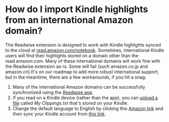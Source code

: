 # How do I import Kindle highlights from an international Amazon domain?

The Readwise extension is designed to work with Kindle highlights synced to the cloud at [read.amazon.com/notebook](http://read.amazon.com/notebook). Sometimes, international Kindle users will find their highlights stored on a domain other than the read.amazon.com. Many of these international domains will work fine with the Readwise extension as-is. Some will fail (such amazon.co.jp and amazon.cn).It's on our roadmap to add more robust international support, but in the meantime, there are a few workarounds, if you hit a snag:

1. Many of the international Amazon domains can be successfully synchronized using the [Readwise app](https://readwise.io/homescreen).&#x20;
2. If you read on a Kindle device (rather than the app), you can [upload a file](https://readwise.io/import\_clippings) called _My Clippings.txt_ that's stored on your Kindle.
3. Change the default language to English by clicking this [Amazon link](https://www.amazon.com/?language=en\_US) and then sync your Kindle account from [this link](http://readwise.io/welcome/sync?refresh=true).
